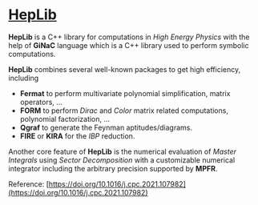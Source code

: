 # [HepLib](https://heplib.gitlab.io/web/)

**HepLib** is a C++ library for computations in _High Energy Physics_ with the help of **GiNaC** language which is a C++ library used to perform symbolic computations.

**HepLib** combines several well-known packages to get high efficiency, including

* **Fermat** to perform multivariate polynomial simplification, matrix operators, ...
* **FORM** to perform _Dirac_ and _Color_ matrix related computations, polynomial factorization, ...
* **Qgraf** to generate the Feynman aptitudes/diagrams.
* **FIRE** or **KIRA** for the _IBP_ reduction.

Another core feature of **HepLib** is the numerical evaluation of _Master Integrals_ using _Sector Decomposition_ with a customizable numerical integrator including the arbitrary precision supported by **MPFR**.



Reference: [https://doi.org/10.1016/j.cpc.2021.107982](https://doi.org/10.1016/j.cpc.2021.107982)

